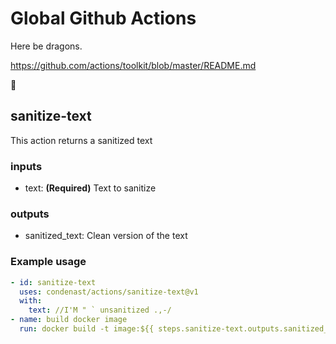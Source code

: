 # Global Github Actions

Here be dragons.

https://github.com/actions/toolkit/blob/master/README.md

🐉

## sanitize-text
This action returns a sanitized text
### inputs
- text: **(Required)** Text to sanitize

### outputs
- sanitized_text: Clean version of the text

### Example usage
```yaml
- id: sanitize-text
  uses: condenast/actions/sanitize-text@v1
  with:
    text: //I'M " ` unsanitized .,-/
- name: build docker image
  run: docker build -t image:${{ steps.sanitize-text.outputs.sanitized_text }} .
```
